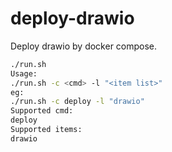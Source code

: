 # deploy-drawio
Deploy drawio by docker compose.

```bash
./run.sh 
Usage:
./run.sh -c <cmd> -l "<item list>"
eg:
./run.sh -c deploy -l "drawio"
Supported cmd:
deploy
Supported items:
drawio
```

